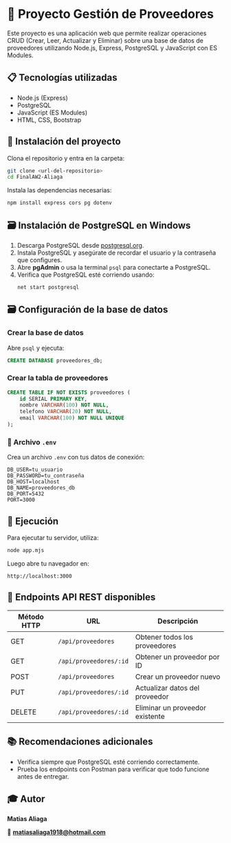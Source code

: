 # 📌 Proyecto Gestión de Proveedores

Este proyecto es una aplicación web que permite realizar operaciones CRUD (Crear, Leer, Actualizar y Eliminar) sobre una base de datos de proveedores utilizando Node.js, Express, PostgreSQL y JavaScript con ES Modules.

## 📋 Tecnologías utilizadas

- Node.js (Express)
- PostgreSQL
- JavaScript (ES Modules)
- HTML, CSS, Bootstrap

## 🔧 Instalación del proyecto

Clona el repositorio y entra en la carpeta:

```bash
git clone <url-del-repositorio>
cd FinalAW2-Aliaga
```

Instala las dependencias necesarias:

```bash
npm install express cors pg dotenv
```

## 🗃️ Instalación de PostgreSQL en Windows

1. Descarga PostgreSQL desde [postgresql.org](https://www.postgresql.org/download/windows/).
2. Instala PostgreSQL y asegúrate de recordar el usuario y la contraseña que configures.
3. Abre **pgAdmin** o usa la terminal `psql` para conectarte a PostgreSQL.
4. Verifica que PostgreSQL esté corriendo usando:
   ```bash
   net start postgresql
   ```

## 🗃️ Configuración de la base de datos

### **Crear la base de datos**

Abre `psql` y ejecuta:

```sql
CREATE DATABASE proveedores_db;
```

### **Crear la tabla de proveedores**

```sql
CREATE TABLE IF NOT EXISTS proveedores (
    id SERIAL PRIMARY KEY,
    nombre VARCHAR(100) NOT NULL,
    telefono VARCHAR(20) NOT NULL,
    email VARCHAR(100) NOT NULL UNIQUE
);
```

### 📌 Archivo `.env`

Crea un archivo `.env` con tus datos de conexión:

```env
DB_USER=tu_usuario
DB_PASSWORD=tu_contraseña
DB_HOST=localhost
DB_NAME=proveedores_db
DB_PORT=5432
PORT=3000
```

## 🚀 Ejecución

Para ejecutar tu servidor, utiliza:

```bash
node app.mjs
```

Luego abre tu navegador en:

```
http://localhost:3000
```

## 📌 Endpoints API REST disponibles

| Método HTTP | URL                    | Descripción                     |
|-------------|------------------------|----------------------------------|
| GET         | `/api/proveedores`     | Obtener todos los proveedores    |
| GET         | `/api/proveedores/:id` | Obtener un proveedor por ID      |
| POST        | `/api/proveedores`     | Crear un proveedor nuevo         |
| PUT         | `/api/proveedores/:id` | Actualizar datos del proveedor   |
| DELETE      | `/api/proveedores/:id` | Eliminar un proveedor existente  |

## 📚 Recomendaciones adicionales
- Verifica siempre que PostgreSQL esté corriendo correctamente.
- Prueba los endpoints con Postman para verificar que todo funcione antes de entregar.

## 🎓 Autor

**Matias Aliaga**

📧 **matiasaliaga1918@hotmail.com**
